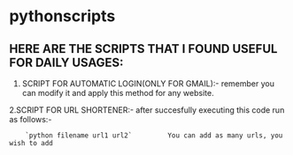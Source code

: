 # pythonscripts 

## HERE ARE THE SCRIPTS THAT I FOUND USEFUL FOR DAILY USAGES:
 1. SCRIPT FOR AUTOMATIC LOGIN(ONLY FOR GMAIL):-
        remember you can modify it and apply this method for any website.
        
 2.SCRIPT FOR URL SHORTENER:-
        after succesfully executing this code run as follows:-
        
        `python filename url1 url2`         You can add as many urls, you wish to add
